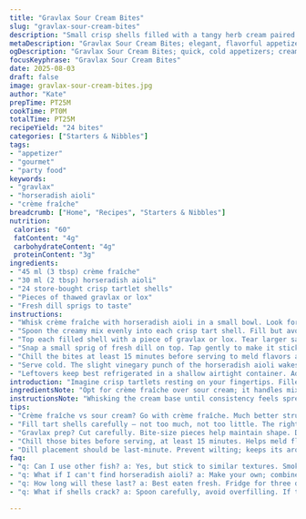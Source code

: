 ```yaml
---
title: "Gravlax Sour Cream Bites"
slug: "gravlax-sour-cream-bites"
description: "Small crisp shells filled with a tangy herb cream paired with cured salmon. Adjust quantities to your needs. Uses dill mustard sauce swapped with horseradish aioli for a sharper punch. Sour cream replaced partially with crème fraîche for silkiness. Fresh dill replaces chives, adding a bright herbal note. Quick assembly, chilled bites hold shape and texture well. Great for last-minute appetizers or elegant snacks. Simple, straightforward flavor combos. Focus on balance between creamy and salty smoked fish with subtle herbal accents."
metaDescription: "Gravlax Sour Cream Bites; elegant, flavorful appetizers that balance creamy, tangy cream with smoked salmon."
ogDescription: "Gravlax Sour Cream Bites; quick, cold appetizers; creamy tartlet shells filled with horseradish aioli and topped with salmon."
focusKeyphrase: "Gravlax Sour Cream Bites"
date: 2025-08-03
draft: false
image: gravlax-sour-cream-bites.jpg
author: "Kate"
prepTime: PT25M
cookTime: PT0M
totalTime: PT25M
recipeYield: "24 bites"
categories: ["Starters & Nibbles"]
tags:
- "appetizer"
- "gourmet"
- "party food"
keywords:
- "gravlax"
- "horseradish aioli"
- "crème fraîche"
breadcrumb: ["Home", "Recipes", "Starters & Nibbles"]
nutrition: 
 calories: "60"
 fatContent: "4g"
 carbohydrateContent: "4g"
 proteinContent: "3g"
ingredients:
- "45 ml (3 tbsp) crème fraîche"
- "30 ml (2 tbsp) horseradish aioli"
- "24 store-bought crisp tartlet shells"
- "Pieces of thawed gravlax or lox"
- "Fresh dill sprigs to taste"
instructions:
- "Whisk crème fraîche with horseradish aioli in a small bowl. Look for a smooth spreadable consistency, not runny. If too loose, add a bit more crème fraîche; too stiff, splash a teaspoon of milk."
- "Spoon the creamy mix evenly into each crisp tart shell. Fill but avoid overstuffing to keep shells from sogging. A small spoon or piping bag handy here."
- "Top each filled shell with a piece of gravlax or lox. Tear larger salmon slices into bite-size chunks to prevent overwhelming the shell or breaking it."
- "Snap a small sprig of fresh dill on top. Tap gently to make it stick. Gives visual contrast and aromatic bite."
- "Chill the bites at least 15 minutes before serving to meld flavors and firm the topping. Crisp shells stay crisp if not filled too early."
- "Serve cold. The slight vinegary punch of the horseradish aioli wakes up the fat in the salmon; crème fraîche offers subtle sour balance. Dill lifts everything."
- "Leftovers keep best refrigerated in a shallow airtight container. Add dill fresh before serving again to avoid wilting."
introduction: "Imagine crisp tartlets resting on your fingertips. Filled with creamy, tangy dollops pierced by thin flakes of cold, smoky salmon. The cold snap of fresh dill releases herby wafts. No baking. No fuss. Just finesse in simple parts. Swapping out mustard dill sauce for horseradish aioli offers sharper brightness, cuts through fat. Crème fraîche lends silkiness over straight sour cream, holds shape better. Minding shell crunch matters – overfill and you ruinate texture. Underfill it feels cheap. Timing chill? Essential. Flavor says thaw but texture demands cold. Learned the hard way: too early filling sogs shells. This snack demands patience and respect for balance."
ingredientsNote: "Opt for crème fraîche over sour cream; it handles mixing better and maintains firmer structure when cold, prevents runniness. If unavailable, blend half sour cream half plain yogurt for tang and body. Horseradish aioli is an easy substitute for dill mustard – you can whisk mayo with prepared horseradish and lemon juice for a quick fix. Choose fresh dill sprigs, no substitutes here, parsley or chives alter the flavor dramatically. Pre-bought tart shells are best crisp types, small tartlet size. Avoid large or thick shells that drown the delicate salmon flavor or overwhelm bite size. Leftover gravlax? Wrap tightly, store cold, or freeze in portioned packets. Keeps best under vacuum but fridge works for 3 days."
instructionsNote: "Whisking the cream base until consistency feels spreadable is key. Too thin and it runs, so less impact, sogs shells. Spoon or pipe carefully, steady hands avoid cracking shells. Should visually fill shells but maintain a slight dome. Cutting salmon into uniform pieces helps even distribution and makes bites tidy. Adding dill at the very end stops it from wilting and keeps aroma fresh. Chilling is crucial — watch the cooling sounds, fridge hums confirm setting phase. Serve straight from fridge; room temp softens tart shell and changes mouthfeel. Use small plates and avoid stacking bites to keep crispiness stable. Not too many at once to prevent warming."
tips:
- "Crème fraîche vs sour cream? Go with crème fraîche. Much better structure. Avoid runny mess. If not on hand, do half sour cream, half yogurt. Still tangy, workable."
- "Fill tart shells carefully — not too much, not too little. The right dome shape matters. Overstuffed leads to soggy shells. Underfilled looks cheap. Use a small spoon or piping bag."
- "Gravlax prep? Cut carefully. Bite-size pieces help maintain shape. Don’t overwhelm shell. Break larger slices into smaller. Make sure not to tear shell; steady hands count."
- "Chill those bites before serving, at least 15 minutes. Helps meld flavors but also keeps shells crisp. Fridge is key. Remember: warm air will soften them quickly."
- "Dill placement should be last-minute. Prevent wilting; keeps its aroma and crunch. Gently tap it on top of filled tart — visual and aromatic boost, don’t ignore it."
faq:
- "q: Can I use other fish? a: Yes, but stick to similar textures. Smoked trout or mackerel works. Flavors change but can still be good. Pairing matters too."
- "q: What if I can't find horseradish aioli? a: Make your own; combine mayo, prepared horseradish, and lemon juice. Quick fix, saves time. Deli options work too."
- "q: How long will these last? a: Best eaten fresh. Fridge for three days. Store in airtight container. Add fresh dill just before serving; prevents wilting."
- "q: What if shells crack? a: Spoon carefully, avoid overfilling. If they do break, use smaller pieces of salmon. Still tasty, but careful assembly is key."

---
```

